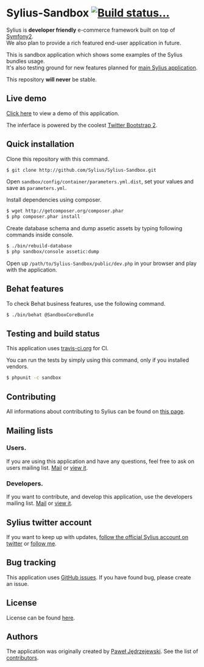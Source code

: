Sylius-Sandbox [![Build status...](https://secure.travis-ci.org/Sylius/Sylius-Sandbox.png)](http://travis-ci.org/Sylius/Sylius-Sandbox)
==============

Sylius is **developer friendly** e-commerce framework built on top of [Symfony2](http://symfony.com).  
We also plan to provide a rich featured end-user application in future.

This is sandbox application which shows some examples of the Sylius bundles usage.  
It's also testing ground for new features planned for [main Sylius application](http://github.com/Sylius/Sylius).

This repository **will never** be stable.

Live demo
---------

[Click here](http://sylius.org/sandbox) to view a demo of this application.

The inferface is powered by the coolest [Twitter Bootstrap 2](http://twitter.github.com/bootstrap).

Quick installation
------------------

Clone this repository with this command.

``` bash
$ git clone http://github.com/Sylius/Sylius-Sandbox.git
```

Open `sandbox/config/container/parameters.yml.dist`, set your values and save as `parameters.yml`.

Install dependencies using composer.

``` bash
$ wget http://getcomposer.org/composer.phar
$ php composer.phar install
```

Create database schema and dump assetic assets by typing following commands inside console.

``` bash
$ ./bin/rebuild-database
$ php sandbox/console assetic:dump
```

Open up ``/path/to/Sylius-Sandbox/public/dev.php`` in your browser and play with the application.

Behat features
--------------

To check Behat business features, use the following command.

``` bash
$ ./bin/behat @SandboxCoreBundle
```

Testing and build status
------------------------

This application uses [travis-ci.org](http://travis-ci.org/Sylius/SyliusAssortmentBundle) for CI.

You can run the tests by simply using this command, only if you installed vendors.

``` bash
$ phpunit -c sandbox
```

Contributing
------------

All informations about contributing to Sylius can be found on [this page](http://sylius.readthedocs.org/en/latest/contributing/index.html).

Mailing lists
-------------

### Users.

If you are using this application and have any questions, feel free to ask on users mailing list.
[Mail](mailto:sylius@googlegroups.com) or [view it](http://groups.google.com/group/sylius).

### Developers.

If you want to contribute, and develop this application, use the developers mailing list.
[Mail](mailto:sylius-dev@googlegroups.com) or [view it](http://groups.google.com/group/sylius-dev).

Sylius twitter account
----------------------

If you want to keep up with updates, [follow the official Sylius account on twitter](http://twitter.com/_Sylius)
or [follow me](http://twitter.com/pjedrzejewski).

Bug tracking
------------

This application uses [GitHub issues](https://github.com/Sylius/Sylius-Sandbox/issues).
If you have found bug, please create an issue.

License
-------

License can be found [here](https://github.com/Sylius/Sylius-Sandbox/blob/master/LICENSE).

Authors
-------

The application was originally created by [Paweł Jędrzejewski](http://pjedrzejewski.com).
See the list of [contributors](https://github.com/Sylius/Sylius-Sandbox/contributors).
